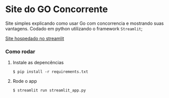 # Site do GO Concorrente

Site simples explicando como usar Go com concorrencia e mostrando suas vantagens. 
Codado em python utilizando o framework `Streamlit`;

[Site hospedado no streamlit](https://go-concorrente-ufpel.streamlit.app/)

### Como rodar

1. Instale as depencências

   ```
   $ pip install -r requirements.txt
   ```

2. Rode o app

   ```
   $ streamlit run streamlit_app.py
   ```
